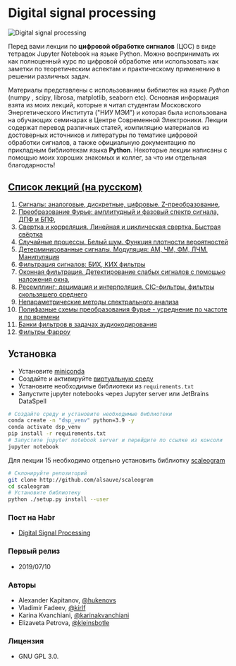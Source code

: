 # Digital signal processing

![Digital signal processing](img/cic_signal.svg "Improve your skills into Digital Signtal Processing!")

Перед вами лекции по **цифровой обработке сигналов** (ЦОС) в виде тетрадок Jupyter Notebook на языке Python. Можно воспринимать их как полноценный курс по цифровой обработке или использовать как заметки по теоретическим аспектам и практическому применению в решении различных задач.  

Материалы представлены с использованием библиотек на языке *Python* (numpy , scipy, librosa, matplotlib, seaborn etc). Основная информация взята из моих лекций, которые я читал студентам Московского Энергетического Института ("НИУ МЭИ") и которая была использована на обучающих семинарах в Центре Современной Электроники. Лекции содержат перевод различных статей, компиляцию материалов из достоверных источников и литературы по тематике цифровой обработки сигналов, а также официальную документацию по прикладным библиотекам языка **Python**. Некоторые лекции написаны с помощью моих хороших знакомых и коллег, за что им отдельная благодарность!

## [Список лекций (на русском)](https://github.com/hukenovs/dsp-theory/tree/master/src "DSP courses in RU")

1. [Сигналы: аналоговые, дискретные, цифровые. Z-преобразование](https://nbviewer.jupyter.org/github/hukenovs/dsp-theory/blob/master/src/dsp_theory_1_signals.ipynb?flush_cache=True "Signals, analog, digital, Z-transform"),
2. [Преобразование Фурье: амплитудный и фазовый спектр сигнала, ДПФ и БПФ](https://nbviewer.jupyter.org/github/hukenovs/dsp-theory/blob/master/src/dsp_theory_2_spectrum.ipynb?flush_cache=True "Discrete Fourier Transform. FFT, IFFT"),
3. [Свертка и корреляция. Линейная и циклическая свертка. Быстрая свёртка](https://nbviewer.jupyter.org/github/hukenovs/dsp-theory/blob/master/src/dsp_theory_3_convolution.ipynb?flush_cache=True "Correlation, convolution: linear / circular / fast")
4. [Случайные процессы. Белый шум. Функция плотности вероятностей](https://nbviewer.jupyter.org/github/hukenovs/dsp-theory/blob/master/src/dsp_theory_4_random_noise.ipynb?flush_cache=True "Random signals AWGN, Noise")
5. [Детерминированные сигналы. Модуляция: АМ, ЧМ, ФМ, ЛЧМ. Манипуляция](https://nbviewer.jupyter.org/github/hukenovs/dsp-theory/blob/master/src/dsp_theory_5_modulation.ipynb?flush_cache=True "Modulation. AM-, FM-, Chirp signals")
6. [Фильтрация сигналов: БИХ, КИХ фильтры](https://nbviewer.jupyter.org/github/hukenovs/dsp-theory/blob/master/src/dsp_theory_6_iir_fir_filters.ipynb?flush_cache=True "IIR / FIR filters")
7. [Оконная фильтрация. Детектирование слабых сигналов с помощью наложения окна](https://nbviewer.jupyter.org/github/hukenovs/dsp-theory/blob/master/src/dsp_theory_7_windows.ipynb?flush_cache=True "Windows, filtration: Hann, Blackman, Flattop, Kaiser etc."), 
8. [Ресемплинг: децимация и интерполяция. CIC-фильтры, фильтры скользящего среднего](https://nbviewer.jupyter.org/github/hukenovs/dsp-theory/blob/master/src/dsp_theory_8_resampling.ipynb?flush_cache=True "CIC filters, decimation, interpolation, moving average")
9. [Непараметрические методы спектрального анализа](https://nbviewer.jupyter.org/github/hukenovs/dsp-theory/blob/master/src/dsp_theory_9_periodogram.ipynb?flush_cache=True "Spectrum analysis: Welch's Method")
10. [Полифазные схемы преобразования Фурье - усреднение по частоте и по времени](https://nbviewer.jupyter.org/github/hukenovs/dsp-theory/blob/master/src/dsp_theory_10_polyphase_ffts.ipynb?flush_cache=True "Spectrum analysis: average spectrum")
11. [Банки фильтров в задачах аудиокодирования](https://nbviewer.jupyter.org/github/hukenovs/dsp-theory/blob/master/src/dsp_theory_11_filter_banks.ipynb?flush_cache=True "Filter banks for audio processing")
12. [Фильтры Фарроу](https://nbviewer.jupyter.org/github/hukenovs/dsp-theory/blob/master/src/dsp_theory_12_filter_farrow.ipynb?flush_cache=True "Filter Farrow")

## Установка
- Установите [miniconda](https://docs.conda.io/en/latest/miniconda.html)
- Создайте и активируйте [виртуальную среду](https://conda.io/projects/conda/en/latest/user-guide/tasks/manage-environments.html)
- Установите необходимые библиотеки из `requirements.txt`
- Запустите jupyter notebooks через Jupyter server или JetBrains DataSpell

```bash
# Создайте среду и установите необходимые библиотеки
conda create -n "dsp_venv" python=3.9 -y
conda activate dsp_venv
pip install -r requirements.txt
# Запустите jupyter notebook server и перейдите по ссылке из консоли 
jupyter notebook
```
Для лекции 15 необходимо отдельно установить библиотку [scaleogram](https://github.com/alsauve/scaleogram)
```bash
# Склонируйте репозиторий
git clone http://github.com/alsauve/scaleogram
cd scaleogram
# Установите библиотеку
python ./setup.py install --user
```

### Пост на Habr
  * [Digital Signal Processing](https://habr.com/ru/post/460445/ "Habr post about DSP")

### Первый релиз
  * 2019/07/10

### Авторы
  * Alexander Kapitanov, [@hukenovs](https://github.com/hukenovs)
  * Vladimir Fadeev, [@kirlf](https://github.com/kirlf)
  * Karina Kvanchiani, [@karinakvanchiani](https://github.com/karinakvanchiani)
  * Elizaveta Petrova, [@kleinsbotle](https://github.com/kleinsbotle)
### Лицензия
  * GNU GPL 3.0.
